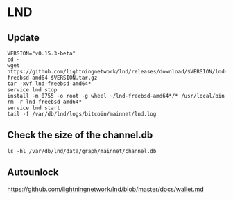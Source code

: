 # LND
## Update
```
VERSION="v0.15.3-beta"
cd ~
wget https://github.com/lightningnetwork/lnd/releases/download/$VERSION/lnd-freebsd-amd64-$VERSION.tar.gz
tar -xvf lnd-freebsd-amd64*
service lnd stop
install -m 0755 -o root -g wheel ~/lnd-freebsd-amd64*/* /usr/local/bin
rm -r lnd-freebsd-amd64*
service lnd start
tail -f /var/db/lnd/logs/bitcoin/mainnet/lnd.log
```

## Check the size of the channel.db
```
ls -hl /var/db/lnd/data/graph/mainnet/channel.db
```
## Autounlock
https://github.com/lightningnetwork/lnd/blob/master/docs/wallet.md

